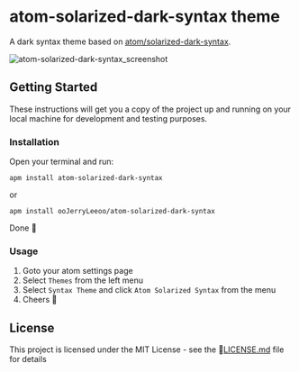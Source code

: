 # atom-solarized-dark-syntax theme

A dark syntax theme based on  [atom/solarized-dark-syntax](https://github.com/atom/solarized-dark-syntax).

![atom-solarized-dark-syntax_screenshot](https://cloud.githubusercontent.com/assets/20783502/24732954/f5a5abfa-1aa6-11e7-8e24-06f76f0d917b.png)

## Getting Started

These instructions will get you a copy of the project up and running on your local machine for development and testing purposes.

### Installation

Open your terminal and run:

``` shell
apm install atom-solarized-dark-syntax
```

or

```shell
apm install ooJerryLeeoo/atom-solarized-dark-syntax
```

Done ​:tada:​

### Usage

1. Goto your atom settings page
2. Select `Themes` from the left menu
3. Select `Syntax Theme` and click `Atom Solarized Syntax` from the menu
4. Cheers :beers:

## License

This project is licensed under the MIT License - see the :page_facing_up:[LICENSE.md](LICENSE.md) file for details
